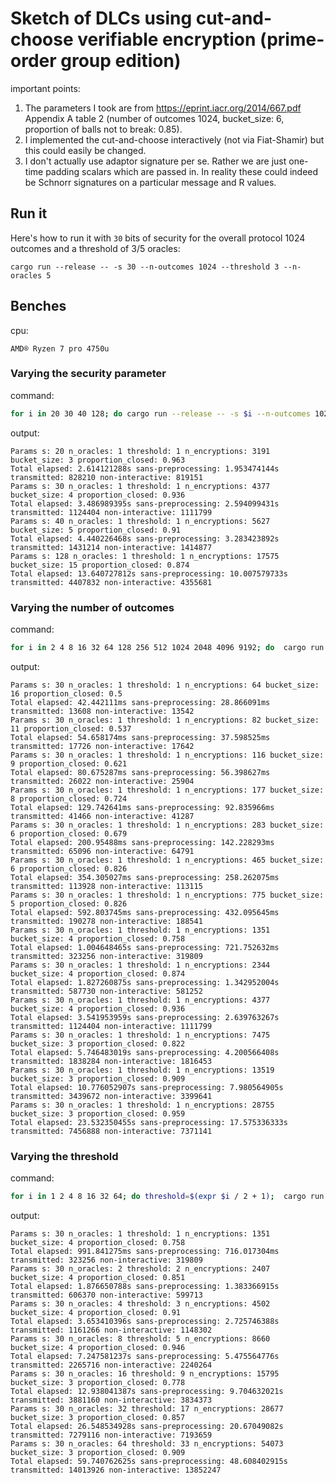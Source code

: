 # Sketch of DLCs using cut-and-choose verifiable encryption (prime-order group edition)

important points:

1. The parameters I took are from https://eprint.iacr.org/2014/667.pdf Appendix A table 2 (number of outcomes 1024, bucket_size: 6, proportion of balls not to break: 0.85).
2. I implemented the cut-and-choose interactively (not via Fiat-Shamir) but this could easily be changed.
3. I don't actually use adaptor signature per se. Rather we are just one-time padding scalars which are passed in. In reality these could indeed be Schnorr signatures on a particular message and R values.

## Run it

Here's how to run it with `30` bits of security for the overall protocol 1024 outcomes and a threshold of 3/5 oracles:

```
cargo run --release -- -s 30 --n-outcomes 1024 --threshold 3 --n-oracles 5
```


## Benches

cpu:

```
AMD® Ryzen 7 pro 4750u
```

### Varying the security parameter

command:

``` sh
for i in 20 30 40 128; do cargo run --release -- -s $i --n-outcomes 1024 --threshold 1 --n-oracles 1 2>/dev/null | grep -Ei 'Total|Params'; done
```

output:

```
Params s: 20 n_oracles: 1 threshold: 1 n_encryptions: 3191 bucket_size: 3 proportion_closed: 0.963
Total elapsed: 2.614121288s sans-preprocessing: 1.953474144s transmitted: 828210 non-interactive: 819151
Params s: 30 n_oracles: 1 threshold: 1 n_encryptions: 4377 bucket_size: 4 proportion_closed: 0.936
Total elapsed: 3.486989395s sans-preprocessing: 2.594099431s transmitted: 1124404 non-interactive: 1111799
Params s: 40 n_oracles: 1 threshold: 1 n_encryptions: 5627 bucket_size: 5 proportion_closed: 0.91
Total elapsed: 4.440226468s sans-preprocessing: 3.283423892s transmitted: 1431214 non-interactive: 1414877
Params s: 128 n_oracles: 1 threshold: 1 n_encryptions: 17575 bucket_size: 15 proportion_closed: 0.874
Total elapsed: 13.640727812s sans-preprocessing: 10.007579733s transmitted: 4407832 non-interactive: 4355681
```


### Varying the number of outcomes

command:

``` sh
for i in 2 4 8 16 32 64 128 256 512 1024 2048 4096 9192; do  cargo run --release -- -s 30 --n-outcomes $i --threshold 1 --n-oracles 1 2>/dev/null | grep -Ei 'Params|Total'; done
```

output:

```
Params s: 30 n_oracles: 1 threshold: 1 n_encryptions: 64 bucket_size: 16 proportion_closed: 0.5
Total elapsed: 42.442111ms sans-preprocessing: 28.866091ms transmitted: 13608 non-interactive: 13542
Params s: 30 n_oracles: 1 threshold: 1 n_encryptions: 82 bucket_size: 11 proportion_closed: 0.537
Total elapsed: 54.658174ms sans-preprocessing: 37.598525ms transmitted: 17726 non-interactive: 17642
Params s: 30 n_oracles: 1 threshold: 1 n_encryptions: 116 bucket_size: 9 proportion_closed: 0.621
Total elapsed: 80.675287ms sans-preprocessing: 56.398627ms transmitted: 26022 non-interactive: 25904
Params s: 30 n_oracles: 1 threshold: 1 n_encryptions: 177 bucket_size: 8 proportion_closed: 0.724
Total elapsed: 129.742641ms sans-preprocessing: 92.835966ms transmitted: 41466 non-interactive: 41287
Params s: 30 n_oracles: 1 threshold: 1 n_encryptions: 283 bucket_size: 6 proportion_closed: 0.679
Total elapsed: 200.95488ms sans-preprocessing: 142.228293ms transmitted: 65096 non-interactive: 64791
Params s: 30 n_oracles: 1 threshold: 1 n_encryptions: 465 bucket_size: 6 proportion_closed: 0.826
Total elapsed: 354.305027ms sans-preprocessing: 258.262075ms transmitted: 113928 non-interactive: 113115
Params s: 30 n_oracles: 1 threshold: 1 n_encryptions: 775 bucket_size: 5 proportion_closed: 0.826
Total elapsed: 592.803745ms sans-preprocessing: 432.095645ms transmitted: 190278 non-interactive: 188541
Params s: 30 n_oracles: 1 threshold: 1 n_encryptions: 1351 bucket_size: 4 proportion_closed: 0.758
Total elapsed: 1.004648465s sans-preprocessing: 721.752632ms transmitted: 323256 non-interactive: 319809
Params s: 30 n_oracles: 1 threshold: 1 n_encryptions: 2344 bucket_size: 4 proportion_closed: 0.874
Total elapsed: 1.827260875s sans-preprocessing: 1.342952004s transmitted: 587730 non-interactive: 581252
Params s: 30 n_oracles: 1 threshold: 1 n_encryptions: 4377 bucket_size: 4 proportion_closed: 0.936
Total elapsed: 3.541953959s sans-preprocessing: 2.639763267s transmitted: 1124404 non-interactive: 1111799
Params s: 30 n_oracles: 1 threshold: 1 n_encryptions: 7475 bucket_size: 3 proportion_closed: 0.822
Total elapsed: 5.746483019s sans-preprocessing: 4.200566408s transmitted: 1838284 non-interactive: 1816453
Params s: 30 n_oracles: 1 threshold: 1 n_encryptions: 13519 bucket_size: 3 proportion_closed: 0.909
Total elapsed: 10.776052907s sans-preprocessing: 7.980564905s transmitted: 3439672 non-interactive: 3399641
Params s: 30 n_oracles: 1 threshold: 1 n_encryptions: 28755 bucket_size: 3 proportion_closed: 0.959
Total elapsed: 23.532350455s sans-preprocessing: 17.575336333s transmitted: 7456888 non-interactive: 7371141
```


### Varying the threshold

command:

``` sh
for i in 1 2 4 8 16 32 64; do threshold=$(expr $i / 2 + 1);  cargo run --release -- -s 30 --n-outcomes 256 --threshold $threshold --n-oracles $i 2>/dev/null |grep -Ei 'Params|Total' ; done
```

output:

```
Params s: 30 n_oracles: 1 threshold: 1 n_encryptions: 1351 bucket_size: 4 proportion_closed: 0.758
Total elapsed: 991.841275ms sans-preprocessing: 716.017304ms transmitted: 323256 non-interactive: 319809
Params s: 30 n_oracles: 2 threshold: 2 n_encryptions: 2407 bucket_size: 4 proportion_closed: 0.851
Total elapsed: 1.876650788s sans-preprocessing: 1.383366915s transmitted: 606370 non-interactive: 599713
Params s: 30 n_oracles: 4 threshold: 3 n_encryptions: 4502 bucket_size: 4 proportion_closed: 0.91
Total elapsed: 3.653410396s sans-preprocessing: 2.725746388s transmitted: 1161266 non-interactive: 1148302
Params s: 30 n_oracles: 8 threshold: 5 n_encryptions: 8660 bucket_size: 4 proportion_closed: 0.946
Total elapsed: 7.247581237s sans-preprocessing: 5.475564776s transmitted: 2265716 non-interactive: 2240264
Params s: 30 n_oracles: 16 threshold: 9 n_encryptions: 15795 bucket_size: 3 proportion_closed: 0.778
Total elapsed: 12.938041387s sans-preprocessing: 9.704632021s transmitted: 3881160 non-interactive: 3834373
Params s: 30 n_oracles: 32 threshold: 17 n_encryptions: 28677 bucket_size: 3 proportion_closed: 0.857
Total elapsed: 26.548534928s sans-preprocessing: 20.67049082s transmitted: 7279116 non-interactive: 7193659
Params s: 30 n_oracles: 64 threshold: 33 n_encryptions: 54073 bucket_size: 3 proportion_closed: 0.909
Total elapsed: 59.740762625s sans-preprocessing: 48.608402915s transmitted: 14013926 non-interactive: 13852247
```
